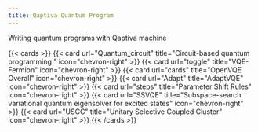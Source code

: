```yaml
---
title: Qaptiva Quantum Program
---
```


Writing quantum programs with Qaptiva machine

{{< cards >}}
  {{< card url="Quantum_circuit" title="Circuit-based quantum programming  " icon="chevron-right" >}}
  {{< card url="toggle" title="VQE-Fermion" icon="chevron-right" >}}
  {{< card url="cards" title="OpenVQE Overall" icon="chevron-right" >}}
  {{< card url="Adapt" title="AdaptVQE" icon="chevron-right" >}}
  {{< card url="steps" title="Parameter Shift Rules" icon="chevron-right" >}}
  {{< card url="SSVQE" title="Subspace-search variational quantum eigensolver for excited states" icon="chevron-right" >}}
  {{< card url="USCC" title="Unitary Selective Coupled Cluster" icon="chevron-right" >}}
{{< /cards >}}
